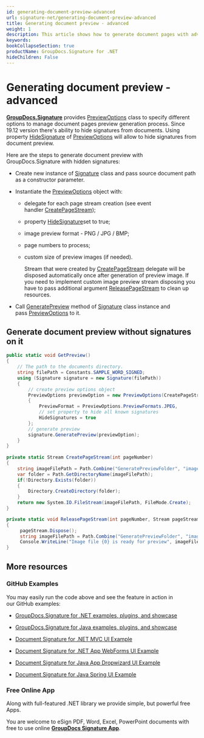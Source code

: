 ```yaml
---
id: generating-document-preview-advanced
url: signature-net/generating-document-preview-advanced
title: Generating document preview - advanced
weight: 1
description: This article shows how to generate document pages with advanced options.
keywords: 
bookCollapseSection: true
productName: GroupDocs.Signature for .NET
hideChildren: False
---
```


# Generating document preview - advanced

[**GroupDocs.Signature**](https://products.groupdocs.com/signature/net) provides [PreviewOptions](https://apireference.groupdocs.com/net/signature/groupdocs.signature.options/previewoptions) class to specify different options to manage document pages preview generation process. Since 19.12 version there's ability to hide signatures from documents. Using property [HideSignature](https://apireference.groupdocs.com/net/signature/groupdocs.signature.options/previewoptions/properties/hidesignatures) of [PreviewOptions](https://apireference.groupdocs.com/net/signature/groupdocs.signature.options/previewoptions) will allow to hide signatures from document preview.  
  
Here are the steps to generate document preview with GroupDocs.Signature with hidden signatures:

*   Create new instance of [Signature](https://apireference.groupdocs.com/net/signature/groupdocs.signature/signature) class and pass source document path as a constructor parameter.
    
*   Instantiate the [PreviewOptions](https://apireference.groupdocs.com/net/signature/groupdocs.signature.options/previewoptions) object with:
    
    *   delegate for each page stream creation (see event handler [CreatePageStream](https://apireference.groupdocs.com/net/signature/groupdocs.signature.options/createpagestream));   
        
    *   property [HideSignature](https://apireference.groupdocs.com/net/signature/groupdocs.signature.options/previewoptions/properties/hidesignatures)set to true;  
        
    *   image preview format - PNG / JPG / BMP;
        
    *   page numbers to process;
        
    *   custom size of preview images (if needed).   
        
        Stream that were created by [CreatePageStream](https://apireference.groupdocs.com/net/signature/groupdocs.signature.options/createpagestream) delegate will be disposed automatically once after generation of preview image. If you need to implement custom image preview stream disposing you have to pass additional argument [ReleasePageStream](https://apireference.groupdocs.com/net/signature/groupdocs.signature.options/releasepagestream) to clean up resources.  
        
          
        
*   Call [GeneratePreview](https://apireference.groupdocs.com/net/signature/groupdocs.signature/signature/methods/generatepreview) method of [Signature](https://apireference.groupdocs.com/net/signature/groupdocs.signature/signature) class instance and pass [PreviewOptions](https://apireference.groupdocs.com/net/signature/groupdocs.signature.options/previewoptions) to it.
    

## Generate document preview without signatures on it

```csharp
public static void GetPreview()
{
    // The path to the documents directory.
    string filePath = Constants.SAMPLE_WORD_SIGNED;
    using (Signature signature = new Signature(filePath))
    {
        // create preview options object
        PreviewOptions previewOption = new PreviewOptions(CreatePageStream, ReleasePageStream)
        {
            PreviewFormat = PreviewOptions.PreviewFormats.JPEG,
            // set property to hide all known signatures
            HideSignatures = true
        };
        // generate preview
        signature.GeneratePreview(previewOption);
    }
}
 
private static Stream CreatePageStream(int pageNumber)
{
    string imageFilePath = Path.Combine("GeneratePreviewFolder", "image-" + pageNumber.ToString() + ".jpg");
    var folder = Path.GetDirectoryName(imageFilePath);
    if(!Directory.Exists(folder))
    {
        Directory.CreateDirectory(folder);
    }
    return new System.IO.FileStream(imageFilePath, FileMode.Create);
}

private static void ReleasePageStream(int pageNumber, Stream pageStream)
{
     pageStream.Dispose();
     string imageFilePath = Path.Combine("GeneratePreviewFolder", "image-" + pageNumber.ToString() + ".jpg");
     Console.WriteLine("Image file {0} is ready for preview", imageFilePath);
}
```

## More resources

### GitHub Examples 

You may easily run the code above and see the feature in action in our GitHub examples:

*   [GroupDocs.Signature for .NET examples, plugins, and showcase](https://github.com/groupdocs-signature/GroupDocs.Signature-for-.NET)
    
*   [GroupDocs.Signature for Java examples, plugins, and showcase](https://github.com/groupdocs-signature/GroupDocs.Signature-for-Java)
    
*   [Document Signature for .NET MVC UI Example](https://github.com/groupdocs-signature/GroupDocs.Signature-for-.NET-MVC) 
    
*   [Document Signature for .NET App WebForms UI Example](https://github.com/groupdocs-signature/GroupDocs.Signature-for-.NET-WebForms)
    
*   [Document Signature for Java App Dropwizard UI Example](https://github.com/groupdocs-signature/GroupDocs.Signature-for-Java-Dropwizard)
    
*   [Document Signature for Java Spring UI Example](https://github.com/groupdocs-signature/GroupDocs.Signature-for-Java-Spring)
    

### Free Online App 

Along with full-featured .NET library we provide simple, but powerful free Apps.

You are welcome to eSign PDF, Word, Excel, PowerPoint documents with free to use online **[GroupDocs Signature App](https://products.groupdocs.app/signature)**.
